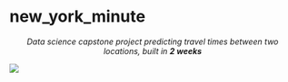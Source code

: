 # new_york_minute

<p align="center"><i>Data science capstone project predicting travel times between two locations, built in <b>2 weeks</b></i></p>

<img src="img/09_Vicky_Andonova_01.png" align="middle"/>
